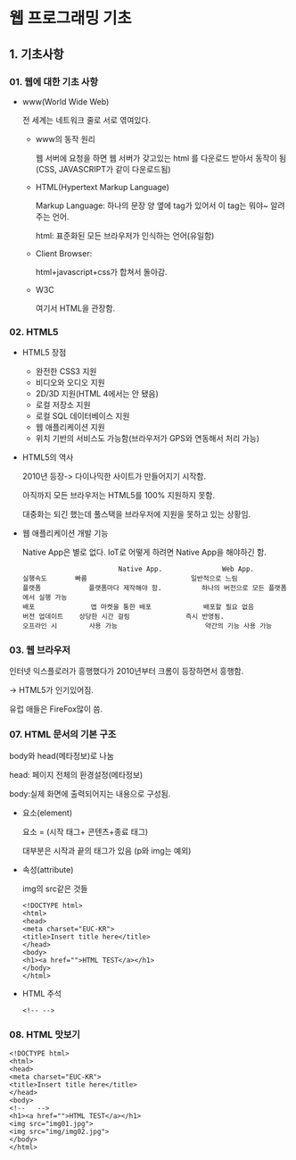 # 웹 프로그래밍 기초

## 1. 기초사항

### 01. 웹에 대한 기초 사항

- www(World Wide Web)

  전 세계는 네트워크 줄로 서로 엮여있다.

  - www의 동작 원리

    웹 서버에 요청을 하면 웹 서버가 갖고있는 html 를 다운로드 받아서 동작이 됨(CSS, JAVASCRIPT가 같이 다운로드됨)

  - HTML(Hypertext Markup Language)

    Markup Language: 하나의 문장 양 옆에 tag가 있어서 이 tag는 뭐야~ 알려주는 언어.

    html: 표준화된 모든 브라우저가 인식하는 언어(유일함)

  - Client Browser:

    html+javascript+css가 합쳐서 돌아감.

  - W3C

    여기서 HTML을 관장함.

### 02. HTML5

- HTML5 장점

  - 완전한 CSS3 지원
  - 비디오와 오디오 지원
  - 2D/3D 지원(HTML 4에서는 안 됐음)
  - 로컬 저장소 지원
  - 로컬 SQL 데이터베이스 지원
  - 웹 애플리케이션 지원
  - 위치 기반의 서비스도 가능함(브라우저가 GPS와 연동해서 처리 가능)

- HTML5의 역사

  2010년 등장-> 다이나믹한 사이트가 만들어지기 시작함.

  아직까지 모든 브라우저는 HTML5를 100% 지원하지 못함.

  대중화는 되긴 했는데 풀스택을 브라우저에 지원을 못하고 있는 상황임.

- 웹 애플리케이션 개발 기능

  Native App은 별로 없다. IoT로 어떻게 하려면 Native App을 해야하긴 함.

  ```
                          Native App.				Web App.
  실행속도		 빠름						     일반적으로 느림
  플랫폼		     플랫폼마다 제작해야 함.			하나의 버전으로 모든 플랫폼에서 실행 가능
  배포			  앱 마켓을 통한 배포			  배포할 필요 없음
  버전 업데이트    상당한 시간 걸림				즉시 반영됨.
  오프라인 시		사용 가능					   약간의 기능 사용 가능
  ```

### 03. 웹 브라우저

인터넷 익스플로러가 흥행했다가 2010년부터 크롬이 등장하면서 흥행함.

-> HTML5가 인기있어짐.

유럽 애들은 FireFox많이 씀.

### 07. HTML 문서의 기본 구조

body와 head(메타정보)로 나눔

head: 페이지 전체의 환경설정(메타정보)

body:실제 화면에 출력되어지는 내용으로 구성됨.

- 요소(element)

  요소 = (시작 태그+ 콘텐츠+종료 태그)

  대부분은 시작과 끝의 태그가 있음 (p와 img는 예외)

- 속성(attribute)

  img의 src같은 것들

  ```
  <!DOCTYPE html>
  <html>
  <head>
  <meta charset="EUC-KR">
  <title>Insert title here</title>
  </head>
  <body>
  <h1><a href="">HTML TEST</a></h1>
  </body>
  </html>
  ```

- HTML 주석

  ```
  <!-- -->
  ```

### 08. HTML 맛보기

```
<!DOCTYPE html>
<html>
<head>
<meta charset="EUC-KR">
<title>Insert title here</title>
</head>
<body>
<!--   -->
<h1><a href="">HTML TEST</a></h1>
<img src="img01.jpg">
<img src="img/img02.jpg">
</body>
</html>
```